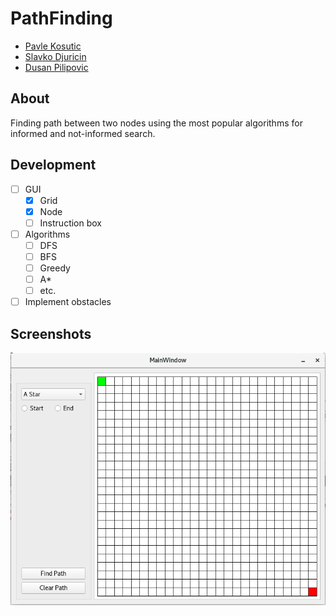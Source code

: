 # PathFinding

* [Pavle Kosutic](https://github.com/pavle995)<br>
* [Slavko Djuricin](https://github.com/djuricin)<br>
* [Dusan Pilipovic](https://github.com/razzil1)<br>

## About

Finding path between two nodes using the most popular algorithms for informed and not-informed search.

## Development

* [ ] GUI
    * [x] Grid
    * [x] Node
    * [ ] Instruction box
* [ ] Algorithms
    * [ ] DFS
    * [ ] BFS
    * [ ] Greedy
    * [ ] A*
    * [ ] etc.
* [ ] Implement obstacles

## Screenshots

![](Screenshots/2018-05-20.png)

